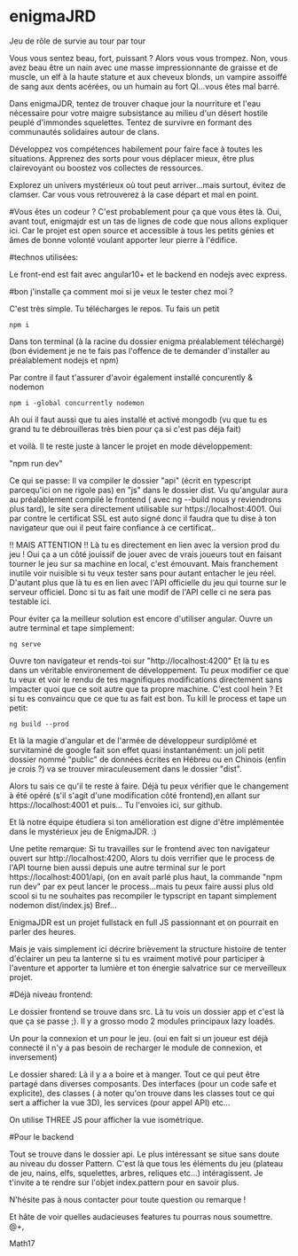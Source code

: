 # enigmaJRD

Jeu de rôle de survie au tour par tour

Vous vous sentez beau, fort, puissant ?
Alors vous vous trompez. Non, vous avez beau être un nain avec une masse impressionnante de graisse et de muscle, un elf à la haute stature et aux cheveux blonds, un vampire assoiffé de sang aux dents acérées, ou un humain au fort QI...vous êtes mal barré.

Dans enigmaJDR, tentez de trouver chaque jour la nourriture et l'eau nécessaire pour votre maigre subsistance au milieu d'un désert hostile peuplé d'immondes squelettes.
Tentez de survivre en formant des communautés solidaires autour de clans.

Développez vos compétences habilement pour faire face à toutes les situations.
Apprenez des sorts pour vous déplacer mieux, être plus clairevoyant ou boostez vos collectes de ressources.

Explorez un univers mystérieux où tout peut arriver...mais surtout, évitez de clamser.
Car vous vous retrouverez à la case départ et mal en point.


#Vous êtes un codeur ?
C'est probablement pour ça que vous êtes là.
Oui, avant tout, enigmajdr est un tas de lignes de code que nous allons expliquer ici.
Car le projet est open source et accessible à tous les petits génies et âmes de bonne volonté voulant apporter leur pierre à l'édifice.

#technos utilisées:

Le front-end est fait avec angular10+ et le backend en nodejs avec express.

#bon j'installe ça comment moi si je veux le tester chez moi ?

C'est très simple. Tu télécharges le repos.
Tu fais un petit 

```npm i```

Dans ton terminal (à la racine du dossier enigma préalablement téléchargé)
(bon évidement je ne te fais pas l'offence de te demander d'installer au préalablement nodejs et npm)

Par contre il faut t'assurer d'avoir également installé concurently & nodemon 

```npm i -global concurrently nodemon```

Ah oui il faut aussi que tu aies installé et activé mongodb
(vu que tu es grand tu te débrouilleras très bien pour ça si c'est pas déja fait)

et voilà.
Il te reste juste à lancer le projet en mode développement: 

"npm run dev"

Ce qui se passe: 
Il va compiler le dossier "api" (écrit en typescript parcequ'ici on ne rigole pas) en "js" dans le dossier dist.
Vu qu'angular aura au préalablement compilé le frontend ( avec ng --build nous y reviendrons plus tard), le site sera directement utilisable sur https://localhost:4001.
Oui par contre le certificat SSL est auto signé donc il faudra que tu dise à ton navigateur que oui il peut faire confiance à ce certificat..

!! MAIS ATTENTION !!
Là tu es directement en lien avec la version prod du jeu !
Oui ça a un côté jouissif de jouer avec de vrais joueurs tout en faisant tourner le jeu sur sa machine en local, c'est émouvant.
Mais franchement inutile voir nuisible si tu veux tester sans pour autant entacher le jeu réel. D'autant plus que là tu es en lien avec l'API officielle du jeu qui tourne sur le serveur officiel. Donc si tu as fait une modif de l'API celle ci ne sera pas testable ici.

Pour éviter ça la meilleur solution est encore d'utiliser angular.
Ouvre un autre terminal et tape simplement:

```ng serve```

Ouvre ton navigateur et rends-toi sur "http://localhost:4200"
Et là tu es dans un véritable environement de développement.
Tu peux modifier ce que tu veux et voir le rendu de tes magnifiques modifications directement sans impacter quoi que ce soit autre que ta propre machine.
C'est cool hein ?
Et si tu es convaincu que ce que tu as fait est bon.
Tu kill le process et tape un petit:

```ng build --prod```

Et là la magie d'angular et de l'armée de développeur surdiplômé et survitaminé de google fait son effet quasi instantanément: un joli petit dossier nommé "public" de données écrites en Hébreu ou en Chinois (enfin je crois ?) va se trouver miraculeusement dans le dossier "dist".

Alors tu sais ce qu'il te reste à faire.
Déjà tu peux vérifier que le changement à été opéré (s'il s'agit d'une modification côté frontend),en allant sur https://localhost:4001 et puis...
Tu l'envoies ici, sur github.

Et là notre équipe étudiera si ton amélioration est digne d'être implémentée dans le mystérieux jeu de EnigmaJDR. :)


Une petite remarque: 
Si tu travailles sur le frontend avec ton navigateur ouvert sur http://localhost:4200, 
Alors tu dois verrifier que le process de l'API tourne bien aussi depuis une autre terminal sur le port https://localhost:4001/api,
(on en avait parlé plus haut, la commande "npm run dev" par ex peut lancer le process...mais tu peux faire aussi plus old scool si tu ne souhaites pas recompiler le typscript en tapant simplement nodemon dist/index.js)
Bref...

EnigmaJDR est un projet fullstack en full JS passionnant et on pourrait en parler des heures.

Mais je vais simplement ici décrire brièvement la structure histoire de tenter d'éclairer un peu ta lanterne si tu es vraiment motivé pour participer à l'aventure et apporter ta lumière et ton énergie salvatrice sur ce merveilleux projet. 


#Déjà niveau frontend: 

Le dossier frontend se trouve dans src.
Là tu vois un dossier app et c'est là que ça se passe ;).
Il y a grosso modo 2 modules principaux lazy loadés.

Un pour la connexion et un pour le jeu.
(oui en fait si un joueur est déjà connecté il n'y a pas besoin de recharger le module de connexion, et inversement)

Le dossier shared:
Là il y a a boire et à manger.
Tout ce qui peut être partagé dans diverses composants. 
Des interfaces (pour un code safe et explicite), des classes ( à noter qu'on trouve dans les classes tout ce qui sert a afficher la vue 3D), les services (pour appel API) etc...

On utilise THREE JS pour afficher la vue isométrique.

#Pour le backend
 
Tout se trouve dans le dossier api.
Le plus intéressant se situe sans doute au niveau du dosser Pattern.
C'est là que tous les éléments du jeu (plateau de jeu, nains, elfs, squelettes, arbres, reliques etc...) intéragissent. Je t'invite a te rendre sur l'objet index.pattern pour en savoir plus.

N'hésite pas à nous contacter pour toute question ou remarque !

Et hâte de voir quelles audacieuses features tu pourras nous soumettre.
@+, 

Math17
